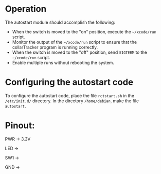 # Operation

The autostart module should accomplish the following:
* When the switch is moved to the "on" position, execute the `~/xcode/run` script.
* Monitor the output of the `~/xcode/run` script to ensure that the collarTracker program is running correctly.
* When the switch is moved to the "off" position, send `SIGTERM` to the `~/xcode/run` script.
* Enable multiple runs without rebooting the system.

# Configuring the autostart code

To configure the autostart code, place the file `rctstart.sh` in the `/etc/init.d/` directory.  In the directory `/home/debian`, make the file `autostart`.

# Pinout:
PWR -> 3.3V

LED ->

SW1	->

GND	->
